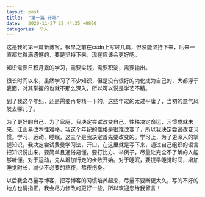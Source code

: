 ```yaml
---
layout: post
title:  "第一篇 开端"
date:   2020-11-27 22:44:35 +0800
categories: 个人
---
```

这是我的第一篇新博客，很早之前在csdn上写过几篇，但没能坚持下来，后来一直都觉得满遗憾的，要是坚持下来，现在应该会更好吧。

知识需要日积月累的学习，需要实践，需要积淀，需要输出。

很长时间以来，虽然学习了不少知识，但是没有很好的内化成为自己的，大都浮于表面，对其掌握的也就不那么深入，所以可以说是学艺不精。

到了我这个年纪，还是需要再专精一下的，这些年过的太过平庸了，当初的意气风发去哪儿了。

为了更好的自己，为了家庭，我决定尝试改变自己。性格决定命运，习惯成就未来。江山易改本性难移，我这个年纪的性格是很难改变了，所以我决定尝试改变习惯。学习、运动、睡眠，这三个是我决定首先要改变的。学习上，为了更深入的掌握知识，我决定尝试费曼学习法，开口，在这里就是写下来，通过自己组织的语言把知识说出来，要简单且通俗易懂，要打比方、举例子，尽量让完全不了解的人能够听懂。对于运动，先从增加行走的步数开始。对于睡眠，要提早睡觉时间，增加睡觉时长，减少不必要的熬夜，熬夜伤身。

以后我会尽量写博客，把写博客的习惯培养起来，尽量不要断更太久，写的不好的地方也请指正，我会尽力修改的更好一些，所以欢迎您给我留言！
